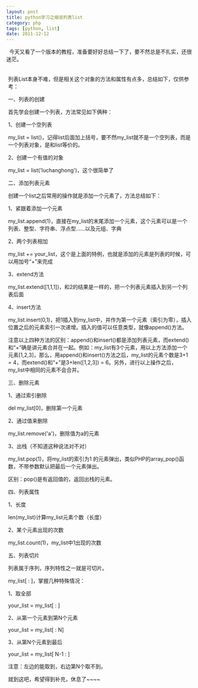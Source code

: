 ```yaml
---
layout: post
title: python学习之细说列表list
category: php
tags: [python, list]
date: 2011-12-12
---
```

<p>&nbsp;&nbsp;今天又看了一个版本的教程，准备要好好总结一下了，要不然总是不扎实，还很迷茫。</p>
<div style="padding-top: 5px; padding-right: 5px; padding-bottom: 5px; padding-left: 5px; margin-top: 0px; margin-right: 0px; margin-bottom: 0px; margin-left: 0px; ">
<p>列表List本身不难，但是相关这个对象的方法和属性有点多，总结如下，仅供参考：</p>
<p>一、列表的创建</p>
<p>首先学会创建一个列表，方法常见如下俩种：</p>
<p>1、创建一个空列表</p>
<p>my_list = list()，记得list后面加上括号，要不然my_list就不是一个空列表，而是一个列表对象，是和list等价的。</p>
<p>2、创建一个有值的对象</p>
<p>my_list = list('luchanghong')，这个很简单了</p>
<p>二、添加列表元素</p>
<p>创建一个list之后常用的操作就是添加一个元素了，方法总结如下：</p>
<p>1、紧跟着添加一个元素</p>
<p>my_list.append(1)，直接在my_list的末尾添加一个元素，这个元素可以是一个列表、整型、字符串、浮点型&hellip;&hellip;以及元组、字典</p>
<p>2、两个列表相加</p>
<p>my_list += your_list，这个是上面的特例，也就是添加的元素是列表的时候，可以用加号&ldquo;+&rdquo;来完成</p>
<p>3、extend方法</p>
<p>my_list.extend([1,1,1])，和2的结果是一样的，把一个列表元素插入到另一个列表后面</p>
<p>4、insert方法</p>
<p>my_list.insert(0,1)，把1插入到my_list中，并作为第一个元素（索引为零），插入位置之后的元素索引一次递增。插入的值可以任意类型，就像append()方法。</p>
<p>注意以上四种方法的区别：append()和insert()都是添加列表元素，而extend()和&ldquo;+&rdquo;确是讲元素合并在一起。例如：my_list有3个元素，用以上方法添加一个元素[1,2,3]，那么，用append()和insert()方法之后，my_list的元素个数是3+1 = 4，而extend()和&ldquo;+&rdquo;是3+len([1,2,3]) = 6。另外，进行以上操作之后，my_list中相同的元素不会合并。</p>
<p>三、删除元素</p>
<p>1、通过索引删除</p>
<p>del my_list[0]，删除第一个元素</p>
<p>2、通过值来删除</p>
<p>my_list.remove('a')，删除值为a的元素</p>
<p>3、出栈（不知道这种说法对不对）</p>
<p>my_list.pop(1)，将my_list的索引为1 的元素弹出，类似PHP的array_pop()函数，不带参数默认把最后一个元素弹出。</p>
<p>区别：pop()是有返回值的，返回出栈的元素。</p>
<p>四、列表属性</p>
<p>1、长度</p>
<p>len(my_list)计算my_list元素个数（长度）</p>
<p>2、某个元素出现的次数</p>
<p>my_list.count(1)，my_list中1出现的次数</p>
<p>五、列表切片</p>
<p>列表属于序列，序列特性之一就是可切片。</p>
<p>my_list[ : ]，掌握几种特殊情况：</p>
<p>1、取全部</p>
<p>your_list = my_list[ : ]</p>
<p>2、从第一个元素到第N个元素</p>
<p>your_list = my_list[ : N]</p>
<p>3、从第N个元素到最后</p>
<p>your_list = my_list[ N-1 : ]</p>
<p>注意：左边的能取到，右边第N个取不到。</p>
<p>就到这吧，希望得到补充，休息了~~~~</p>
</div>
